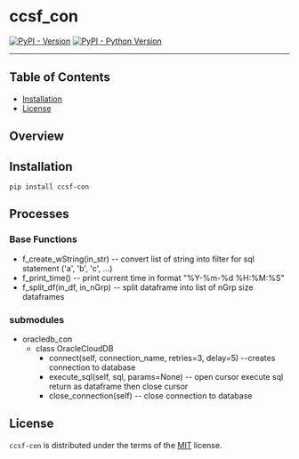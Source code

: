 # ccsf_con

[![PyPI - Version](https://img.shields.io/pypi/v/ccsf-con.svg)](https://pypi.org/project/ccsf-con)
[![PyPI - Python Version](https://img.shields.io/pypi/pyversions/ccsf-con.svg)](https://pypi.org/project/ccsf-con)

-----

## Table of Contents

- [Installation](#installation)
- [License](#license)

## Overview

## Installation

```console
pip install ccsf-con
```

## Processes
### Base Functions
* f_create_wString(in_str) -- convert list of string into filter for sql statement ('a', 'b', 'c', ...)
* f_print_time() -- print current time in format "%Y-%m-%d %H:%M:%S"
* f_split_df(in_df, in_nGrp) -- split dataframe into list of nGrp size dataframes 

### submodules
* oracledb_con
  * class OracleCloudDB
    * connect(self, connection_name, retries=3, delay=5) --creates connection to database
    * execute_sql(self, sql, params=None) -- open cursor execute sql return as dataframe then close cursor
    * close_connection(self) -- close connection to database

## License

`ccsf-con` is distributed under the terms of the [MIT](https://spdx.org/licenses/MIT.html) license.
